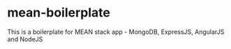 # mean-boilerplate
This is a boilerplate for MEAN stack app - MongoDB, ExpressJS, AngularJS and NodeJS
